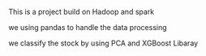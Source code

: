 This is a project build on Hadoop and spark

we using pandas to handle the data processing 

we classify the stock by using PCA and XGBoost Libaray

